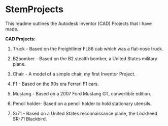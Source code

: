 # StemProjects
This readme outlines the Autodesk Inventor (CAD)  Projects that I have made.  

**CAD Projects**:

1. Truck - Based on the Freightliner FL86 cab which was a flat-nose truck.  

2. B2bomber - Based on the B2 stealth bomber, a United States military plane.

3. Chair - A model of a simple chair, my first Inventor Project.

4. F1 - Based on the 90s era Ferrari F1 cars. 

5. Mustang - Based on a 2007 Ford Mustang GT, convertible edition. 

6. Pencil holder- Based on a pencil holder to hold stationary utensils. 

7. Sr71 - Based on a United States reconnaissance plane, the Lockheed SR-71 Blackbird.

